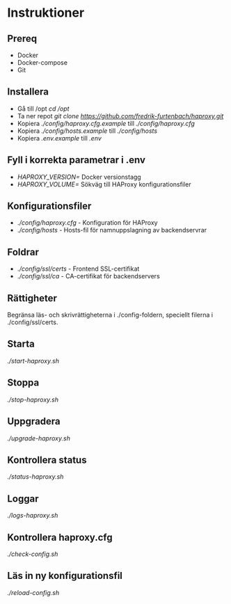 # Instruktioner

## Prereq
- Docker
- Docker-compose
- Git

## Installera
- Gå till /opt *cd /opt*
- Ta ner repot *git clone https://github.com/fredrik-furtenbach/haproxy.git*
- Kopiera *./config/haproxy.cfg.example* till *./config/haproxy.cfg*
- Kopiera *./config/hosts.example* till *./config/hosts*
- Kopiera *.env.example* till *.env*

## Fyll i korrekta parametrar i .env
- *HAPROXY_VERSION=* Docker versionstagg
- *HAPROXY_VOLUME=* Sökväg till HAProxy konfigurationsfiler

## Konfigurationsfiler
- *./config/haproxy.cfg* - Konfiguration för HAProxy
- *./config/hosts* - Hosts-fil för namnuppslagning av backendservrar

## Foldrar
- *./config/ssl/certs* - Frontend SSL-certifikat
- *./config/ssl/ca* - CA-certifikat för backendservers

## Rättigheter
Begränsa läs- och skrivrättigheterna i ./config-foldern, speciellt filerna i ./config/ssl/certs.

## Starta
*./start-haproxy.sh*

## Stoppa
*./stop-haproxy.sh*

## Uppgradera
*./upgrade-haproxy.sh*

## Kontrollera status
*./status-haproxy.sh*

## Loggar
*./logs-haproxy.sh*

## Kontrollera haproxy.cfg
*./check-config.sh*

## Läs in ny konfigurationsfil
*./reload-config.sh*